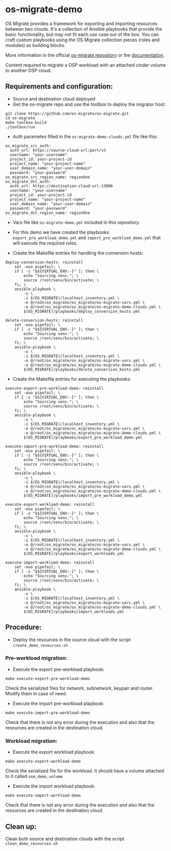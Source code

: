 # os-migrate-demo
OS Migrate provides a framework for exporting and importing resources
between two clouds. It's a collection of Ansible playbooks that
provide the basic functionality, but may not fit each use case out of
the box. You can craft custom playbooks using the OS Migrate
collection pieces (roles and modules) as building blocks.

More information in the official [os-migrate repository](https://github.com/os-migrate/os-migrate) or the [documentation](https://os-migrate.github.io/os-migrate/).

Content required to migrate a OSP workload with an attached cinder volume to another OSP cloud. 

## Requirements and configuration:
* Source and destination cloud deployed
* Get the os-migrate repo and use the toolbox to deploy the migrator host:
```
git clone https://github.com/os-migrate/os-migrate.git
cd os-migrate
make toolbox-build
./toolbox/run
```
* Auth parametes filled in the `os-migrate-demo-clouds.yml` file like this:
```
os_migrate_src_auth:
  auth_url: https://source-cloud-url:port/v3
  username: "your-username"
  project_id: your-project-id
  project_name: "your-project-name"
  user_domain_name: "your-user-domain"
  password: "your-password"
os_migrate_src_region_name: regionOne
os_migrate_dst_auth:
  auth_url: https://destination-cloud-url:13000
  username: "your-username"
  project_id: your-project-id
  project_name: "your-project-name"
  user_domain_name: "your-user-domain"
  password: "your-password"
os_migrate_dst_region_name: regionOne
```
* Vars file like `os-migrate-demo.yml` included in this repository.

* For this demo we have created the playbooks: `export_pre_workload_demo.yml` and `import_pre_workload_demo.yml` that will execute the required roles.
* Create the Makefile entries for handling the conversion hosts:
```
deploy-conversion-hosts: reinstall
	set -euo pipefail; \
	if [ -z "$${VIRTUAL_ENV:-}" ]; then \
		echo "Sourcing venv."; \
		source /root/venv/bin/activate; \
	fi; \
	ansible-playbook \
		-v \
		-i $(OS_MIGRATE)/localhost_inventory.yml \
		-e @/root/os_migrate/os_migrate/os-migrate-vars.yml \
		-e @/root/os_migrate/os_migrate/os-migrate-demo-clouds.yml \
		$(OS_MIGRATE)/playbooks/deploy_conversion_hosts.yml

delete-conversion-hosts: reinstall
	set -euo pipefail; \
	if [ -z "$${VIRTUAL_ENV:-}" ]; then \
		echo "Sourcing venv."; \
		source /root/venv/bin/activate; \
	fi; \
	ansible-playbook \
		-v \
		-i $(OS_MIGRATE)/localhost_inventory.yml \
		-e @/root/os_migrate/os_migrate/os-migrate-vars.yml \
		-e @/root/os_migrate/os_migrate/os-migrate-demo-clouds.yml \
		$(OS_MIGRATE)/playbooks/delete_conversion_hosts.yml
```
* Create the Makefile entries for executing the playbooks:
```
execute-export-pre-workload-demo: reinstall
	set -euo pipefail; \
	if [ -z "$${VIRTUAL_ENV:-}" ]; then \
		echo "Sourcing venv."; \
		source /root/venv/bin/activate; \
	fi; \
	ansible-playbook \
		-v \
		-i $(OS_MIGRATE)/localhost_inventory.yml \
		-e @/root/os_migrate/os_migrate/os-migrate-vars.yml \
		-e @/root/os_migrate/os_migrate/os-migrate-demo-clouds.yml \
		$(OS_MIGRATE)/playbooks/export_pre_workload_demo.yml

execute-import-pre-workload-demo: reinstall
	set -euo pipefail; \
	if [ -z "$${VIRTUAL_ENV:-}" ]; then \
		echo "Sourcing venv."; \
		source /root/venv/bin/activate; \
	fi; \
	ansible-playbook \
		-v \
		-i $(OS_MIGRATE)/localhost_inventory.yml \
		-e @/root/os_migrate/os_migrate/os-migrate-vars.yml \
		-e @/root/os_migrate/os_migrate/os-migrate-demo-clouds.yml \
		$(OS_MIGRATE)/playbooks/import_pre_workload_demo.yml

execute-export-workload-demo: reinstall
	set -euo pipefail; \
	if [ -z "$${VIRTUAL_ENV:-}" ]; then \
		echo "Sourcing venv."; \
		source /root/venv/bin/activate; \
	fi; \
	ansible-playbook \
		-v \
		-i $(OS_MIGRATE)/localhost_inventory.yml \
		-e @/root/os_migrate/os_migrate/os-migrate-vars.yml \
		-e @/root/os_migrate/os_migrate/os-migrate-demo-clouds.yml \
		$(OS_MIGRATE)/playbooks/export_workloads.yml

execute-import-workload-demo: reinstall
	set -euo pipefail; \
	if [ -z "$${VIRTUAL_ENV:-}" ]; then \
		echo "Sourcing venv."; \
		source /root/venv/bin/activate; \
	fi; \
	ansible-playbook \
		-v \
		-i $(OS_MIGRATE)/localhost_inventory.yml \
		-e @/root/os_migrate/os_migrate/os-migrate-vars.yml \
		-e @/root/os_migrate/os_migrate/os-migrate-demo-clouds.yml \
		$(OS_MIGRATE)/playbooks/import_workloads.yml
```
## Procedure:
* Deploy the resources in the source cloud with the script `create_demo_resources.sh`

### Pre-workload migration:
* Execute the export pre-workload playbook:
```
make execute-export-pre-workload-demo
```
Check the serialized files for network, subnetwork, keypair and router. Modify them in case of need.

* Execute the import pre-workload playbook:
```
make execute-import-pre-workload-demo
```
Check that there is not any error during the execution and also that the resources are created in the destination cloud.


### Workload migration:
* Execute the export workload playbook:
```
make execute-export-workload-demo
```
Check the serialized file for the workload. It should have a volume attached to it called `osm_demo_volume`

* Execute the import workload playbook:
```
make execute-import-workload-demo
```
Check that there is not any error during the execution and also that the resources are created in the destination cloud.


## Clean up:

Clean both source and destination clouds with the script `clean_demo_resources.sh`
